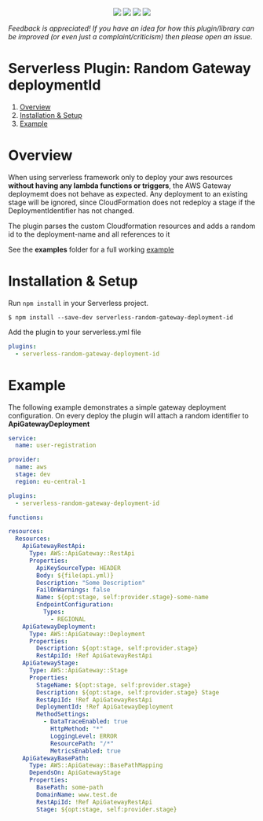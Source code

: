 <p align="center">
  <a href="https://npmjs.com/package/serverless-random-gateway-deployment-id">
    <img src="https://flat.badgen.net/npm/v/serverless-random-gateway-deployment-id?icon=npm&label=npm@latest"></a>
<a href="https://www.npmjs.com/package/serverless-random-gateway-deployment-id">
    <img src="https://flat.badgen.net/npm/dt/serverless-random-gateway-deployment-id?icon=npm"></a>
  <a href="https://packagephobia.now.sh/result?p=serverless-random-gateway-deployment-id">
    <img src="https://flat.badgen.net/packagephobia/install/serverless-random-gateway-deployment-id"></a>
  <a href="https://www.npmjs.com/package/serverless-random-gateway-deployment-id">
    <img src="https://flat.badgen.net/npm/license/serverless-random-gateway-deployment-id"></a>
  <br/>
</p>

_Feedback is appreciated! If you have an idea for how this plugin/library can be improved (or even just a complaint/criticism) then please open an issue._

# Serverless Plugin: Random Gateway deploymentId

1. [Overview](#overview)
1. [Installation & Setup](#installation--setup)
1. [Example](#example)

# Overview
When using serverless framework only to deploy your aws resources **without having any lambda functions or triggers**, the AWS Gateway deploymemt does not behave as expected.
Any deployment to an existing stage will be ignored, since CloudFormation does not redeploy a stage if the DeploymentIdentifier has not changed.

The plugin parses the custom Cloudformation resources and adds a random id to the deployment-name and all references to it

See the **examples** folder for a full working [example](https://github.com/yndlingsfar/serverless-random-gateway-deployment-id/tree/main/examples)

# Installation & Setup

Run `npm install` in your Serverless project.

`$ npm install --save-dev serverless-random-gateway-deployment-id`

Add the plugin to your serverless.yml file

```yml
plugins:
  - serverless-random-gateway-deployment-id
```

# Example

The following example demonstrates a simple gateway deployment configuration. On every deploy the plugin will attach a random identifier to  **ApiGatewayDeployment** 

```yml
service:
  name: user-registration

provider:
  name: aws
  stage: dev
  region: eu-central-1

plugins:
  - serverless-random-gateway-deployment-id

functions:

resources:
  Resources:
    ApiGatewayRestApi:
      Type: AWS::ApiGateway::RestApi
      Properties:
        ApiKeySourceType: HEADER
        Body: ${file(api.yml)}
        Description: "Some Description"
        FailOnWarnings: false
        Name: ${opt:stage, self:provider.stage}-some-name
        EndpointConfiguration:
          Types:
            - REGIONAL
    ApiGatewayDeployment:
      Type: AWS::ApiGateway::Deployment
      Properties:
        Description: ${opt:stage, self:provider.stage}
        RestApiId: !Ref ApiGatewayRestApi
    ApiGatewayStage:
      Type: AWS::ApiGateway::Stage
      Properties:
        StageName: ${opt:stage, self:provider.stage}
        Description: ${opt:stage, self:provider.stage} Stage
        RestApiId: !Ref ApiGatewayRestApi
        DeploymentId: !Ref ApiGatewayDeployment
        MethodSettings:
          - DataTraceEnabled: true
            HttpMethod: "*"
            LoggingLevel: ERROR
            ResourcePath: "/*"
            MetricsEnabled: true
    ApiGatewayBasePath:
      Type: AWS::ApiGateway::BasePathMapping
      DependsOn: ApiGatewayStage
      Properties:
        BasePath: some-path
        DomainName: www.test.de
        RestApiId: !Ref ApiGatewayRestApi
        Stage: ${opt:stage, self:provider.stage}
```
